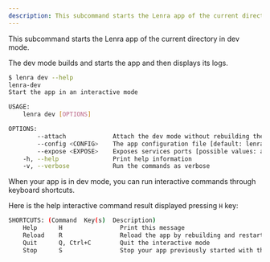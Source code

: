 ```yaml
---
description: This subcommand starts the Lenra app of the current directory in dev mode.
---
```


This subcommand starts the Lenra app of the current directory in dev mode.

The dev mode builds and starts the app and then displays its logs.

```bash
$ lenra dev --help
lenra-dev 
Start the app in an interactive mode

USAGE:
    lenra dev [OPTIONS]

OPTIONS:
        --attach             Attach the dev mode without rebuilding the app and restarting it
        --config <CONFIG>    The app configuration file [default: lenra.yml]
        --expose <EXPOSE>    Exposes services ports [possible values: app, devtool, postgres, mongo]
    -h, --help               Print help information
    -v, --verbose            Run the commands as verbose
```

When your app is in dev mode, you can run interactive commands through keyboard shortcuts.

Here is the help interactive command result displayed pressing `H` key:

```bash
SHORTCUTS: (Command  Key(s)  Description)
    Help      H                Print this message
    Reload    R                Reload the app by rebuilding and restarting it
    Quit      Q, Ctrl+C        Quit the interactive mode
    Stop      S                Stop your app previously started with the start command
```
